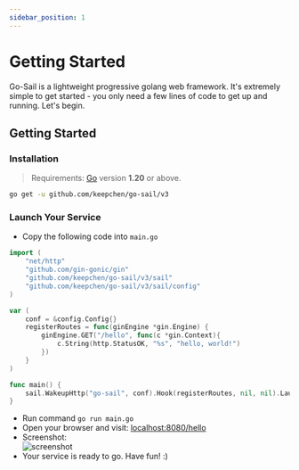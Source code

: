 ```yaml
---
sidebar_position: 1
---
```


# Getting Started

Go-Sail is a lightweight progressive golang web framework. It's extremely simple to get started - you only need a few lines of code to get up and running. Let's begin.

## Getting Started

### Installation

> Requirements: [Go](https://go.dev/dl/) version **1.20** or above.  

```bash  showLineNumbers  
go get -u github.com/keepchen/go-sail/v3
```

### Launch Your Service
- Copy the following code into `main.go`
```go title="main.go" showLineNumbers  
import (
    "net/http"
    "github.com/gin-gonic/gin"
    "github.com/keepchen/go-sail/v3/sail"
    "github.com/keepchen/go-sail/v3/sail/config"
)

var (
    conf = &config.Config{}
    registerRoutes = func(ginEngine *gin.Engine) {
        ginEngine.GET("/hello", func(c *gin.Context){
            c.String(http.StatusOK, "%s", "hello, world!")
        })
    }
)

func main() {
    sail.WakeupHttp("go-sail", conf).Hook(registerRoutes, nil, nil).Launch()
}
```  
- Run command `go run main.go`  
- Open your browser and visit: [localhost:8080/hello](http://localhost:8080/hello)  
- Screenshot:  
![screenshot](/img/launch.png)  
- Your service is ready to go. Have fun! :)
